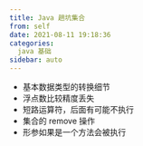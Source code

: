```yaml
---
title: Java 趟坑集合
from: self
date: 2021-08-11 19:18:36
categories:
  java 基础
sidebar: auto
---
```



- 基本数据类型的转换细节
- 浮点数比较精度丢失
- 短路运算符，后面有可能不执行
- 集合的 remove 操作
- 形参如果是一个方法会被执行


